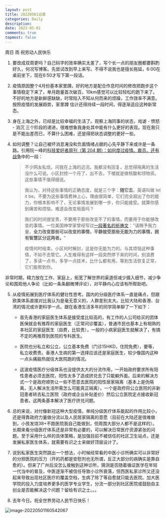 ```yaml
---
layout: post
title: 20220501记录
categories: Daily
description: 
date: 2022-05-01
comments: true
topmost: false
---
```


周日 雨 祝劳动人民快乐

1. 要改成双周更吗？自己码字的效率确实太差了，写个长一点的朋友圈都要斟酌好久，何况写博客。先尝试改到早上来写。不得不说我也是擅长拖延，6:00在桌前坐下，现在6:50才写下第一段话。

1. 疫情原因整个4月份基本家里蹲。好的地方是配合作息时间的修改把跑步这个事情稳定下来了，单月跑量首次破百，10km感觉可以比较轻松的跑下来了。不好的地方是新鲜感缺缺，时常陷入不知从何而来的烦躁，工作效率不满意。按照疫情的发展趋势，家里蹲 估计还得持续一段时间，得逐渐适应这种新常态。

1. 身在上海之外，已经是比较幸福的生活了。观察上海同事的状态，戏谑 - 愤怒 - 消沉 三个阶段的递进，很难想象我身处其中能有什么更好的表现。现在我只是不能出差而已，不算什么困难，还是得把状态调整的更好一些。

1. 如何调整？让自己被坏消息淹没和负面情绪占据的心先平静下来或许是一条路。引用阮一峰的[科技爱好者周刊（第 204 期）：如何度过疫情、裁员、还有战争](https://www.ruanyifeng.com/blog/2022/04/weekly-issue-204.html)中的一段：

   > 不少网友私信，问我在上海的近况。我都没有回复，总觉得隔离的生活没什么可说。小区封控一个月了，出不去，下楼就是做核酸和领物资。这些事情不值得细说。
   >
   > 我认为，对待这些事情的正确态度，就是三个字：**随它去**，英语叫做 let it be。不要为这些事情费神上心，理由很简单，它们完全超出了你的能力，你根本影响不了，无论事情发展到哪一步，你只能接受。就算你感到痛苦和烦恼，难道会改变局面吗？
   >
   > 我们的时间很宝贵，不要用于那些改变不了的事情，而要用于你能够改变的事情。一位美国神学家曾经写过[一段著名的祈祷文](https://baike.baidu.com/item/宁静祷文/8368408)："请赐予我力量，**全力改变那些可以改变的事情，平静接受那些无能为力的事情，拥有智慧区分这两者。**"
   >
   > 疫情何时结束，小区何时解封，这是你无能为力的。与其烦恼这种事情，不如不去管它。人生难得有这样一段突然停下来的时间，别浪费了，多读一点书，多学一点技术，比什么都有用，等到生活恢复正常，它们能帮到你。

非常时期，精力放在工作、家庭上，拓宽了解世界的渠道但减少摄入细节，减少争论和围观他人争论（比如一条条翻微博评论），对平静内心应该有所帮助吧。

5. 从疫情拓展到医疗体系的健壮性思考。国内的分级医疗体系一直是痛点，但跟欧美体系直接对比我认为是毫无意义的，人群差别太大。比较大陆和香港、台湾的情况或许更科学一点。跟在香港生活多年的同学简单聊了一下如下：

   - 首先香港的家庭医生体系是接受度比较高的，有工作的人公司给买的团体医保就会有推荐的家庭医生（正常问诊覆盖），普通市民也基本上有相熟的本社区的家庭医生（自费，比较贵），一般的小病家庭医生就解决了，有搞不定的再推荐到医院的专科医生。

   - 医院也分私立和公立，公立基本免费（门诊15HKD，住院免费），要等，私立收费贵。香港人生病的第一选择应该还是家庭医生，较少像国内这种一点头痛脑热就往大医院跑的情况。

   - 这波疫情医疗分级体系也没提供太大的分流作用，一开始政府要求所有阳性患者必须去医院，阳性太多了造成挤兑去了只能躺外面。后来的解决方式一个是政府顺势让一些不愿意去医院的阳性居家隔离（基本上是伪隔离，无人解决生活所需怎么可能真正隔离），一个是政府将公立医院的非新冠患者转去私立医院（政府或企业补贴差价）然后公立医院定点接收新冠患者。这两条基本解决了医疗挤兑问题。

6. 总的来说，对付像新冠这种大型疫情，单纯分级医疗体系能起的作用比较小，还是得靠政府力量做分流以及人民居家隔离的意愿（目前在大陆还是很难做到，小孩发烧38+不跑医院我自己能做到，但周围大部分人都不是这样的）。长期来看分级医疗体系还是非常有必要的，可以解决日常医疗资源紧张的问题。至于采用什么样的具体策略，是加强目前不被信任的社区卫生站点，还是发展私家医生体系，就需要有识之士来做好顶层设计了。
7. 说到私家医生突然跳出一个想法，小时候经常看的中医小诊所确实可以非常好的分担医院的压力（开的药都是安慰剂也无所谓，反正大部分的病确实是靠自愈的）。但来了广州后没怎么接触到这种诊所，猜测是否随着循证医学在年轻一代当中的普及，中医逐渐不被信任导致小诊所衰落，但西医私家诊所又还没起来导致出现社区医疗的覆盖空档，生病了除了等自愈就只能去医院。加大医学院的投入力度培养更多的医学专业学生，分流一部分到社区医院或鼓励自主创业是否能解决这个问题？留给有识之士。。。
8. 去年今日。祝全世界劳动人民节日快乐！

![image-20220501160542067](https://cdn.jsdelivr.net/gh/bong860313/MyImage/202205011605398.png)

